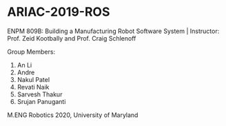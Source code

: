 # ARIAC-2019-ROS
ENPM 809B: Building a Manufacturing Robot Software System | Instructor: Prof. Zeid Kootbally and Prof. Craig Schlenoff

Group Members:
1. An Li
2. Andre
3. Nakul Patel
4. Revati Naik
5. Sarvesh Thakur
6. Srujan Panuganti

M.ENG Robotics 2020, University of Maryland
